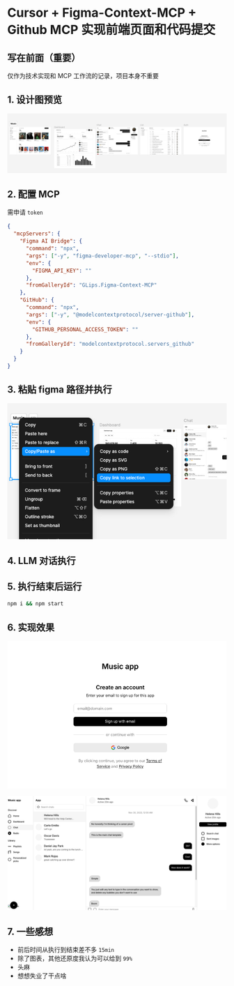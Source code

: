 # Cursor + Figma-Context-MCP + Github MCP 实现前端页面和代码提交

## 写在前面（重要）

仅作为技术实现和 MCP 工作流的记录，项目本身不重要

## 1. 设计图预览

![figma](assets/figma.jpg)

## 2. 配置 MCP

需申请 `token`

```json
{
  "mcpServers": {
    "Figma AI Bridge": {
      "command": "npx",
      "args": ["-y", "figma-developer-mcp", "--stdio"],
      "env": {
        "FIGMA_API_KEY": ""
      },
      "fromGalleryId": "GLips.Figma-Context-MCP"
    },
    "GitHub": {
      "command": "npx",
      "args": ["-y", "@modelcontextprotocol/server-github"],
      "env": {
        "GITHUB_PERSONAL_ACCESS_TOKEN": ""
      },
      "fromGalleryId": "modelcontextprotocol.servers_github"
    }
  }
}
```

## 3. 粘贴 figma 路径并执行

![copylink](assets/copylink.jpg)

## 4. LLM 对话执行

## 5. 执行结束后运行

```bash
npm i && npm start
```

## 6. 实现效果

![demo-1](assets/demo-1.jpg)

![demo-2](assets/demo-2.jpg)

## 7. 一些感想

- 前后时间从执行到结束差不多 `15min`
- 除了图表，其他还原度我认为可以给到 `99%`
- 头麻
- 想想失业了干点啥
